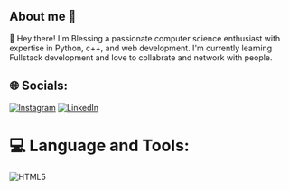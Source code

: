 ## About me 👋

👋 Hey there! I'm Blessing a passionate computer science enthusiast with expertise in Python, c++, and web development. I'm currently learning Fullstack development and love to collabrate and network with people.

## 🌐 Socials:
[![Instagram](https://img.shields.io/badge/Instagram-%23E4405F.svg?logo=Instagram&logoColor=white)](https://instagram.com/blesjosh.png) 
[![LinkedIn](https://img.shields.io/badge/LinkedIn-%230077B5.svg?logo=linkedin&logoColor=white)](https://linkedin.com/in/blessing-joshua-125632287/) 
# 💻 Language and Tools:
![HTML5](https://img.shields.io/badge/html5-%23E34F26.svg?style=for-the-badge&logo=html5&logoColor=white) 

